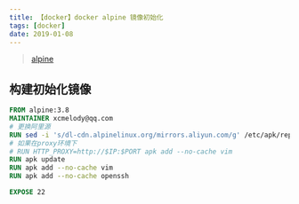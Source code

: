 ```yaml
---
title: 【docker】docker alpine 镜像初始化
tags: [docker]
date: 2019-01-08
---
```


> [alpine](https://hub.docker.com/_/alpine)

## 构建初始化镜像
```dockerfile
FROM alpine:3.8
MAINTAINER xcmelody@qq.com
# 更换阿里源
RUN sed -i 's/dl-cdn.alpinelinux.org/mirrors.aliyun.com/g' /etc/apk/repositories
# 如果在proxy环境下
# RUN HTTP_PROXY=http://$IP:$PORT apk add --no-cache vim
RUN apk update
RUN apk add --no-cache vim
RUN apk add --no-cache openssh

EXPOSE 22
```


